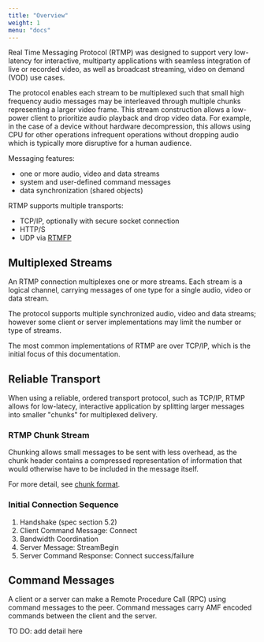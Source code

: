 ```yaml
---
title: "Overview"
weight: 1
menu: "docs"
---
```


Real Time Messaging Protocol (RTMP) was designed to support very low-latency for
interactive, multiparty applications with seamless integration of live or
recorded video, as well as broadcast streaming, video on demand (VOD) use cases.

The protocol enables each stream to be multiplexed such that small high
frequency audio messages may be interleaved through multiple chunks representing
a larger video frame. This stream construction allows a low-power client to
prioritize audio playback and drop video data. For example, in the case of a
device without hardware decompression, this allows using CPU for other
operations infrequent operations without dropping audio which is typically more
disruptive for a human audience.

Messaging features:
- one or more audio, video and data streams
- system and user-defined command messages
- data synchronization (shared objects)

RTMP supports multiple transports:
* TCP/IP, optionally with secure socket connection
* HTTP/S
* UDP via [RTMFP](https://tools.ietf.org/html/rfc7425)

## Multiplexed Streams

An RTMP connection multiplexes one or more streams. Each stream is a logical
channel, carrying messages of one type for a single audio, video or data stream.

The protocol supports multiple synchronized audio, video and data streams;
however some client or server implementations may limit the number or type of
streams.

The most common implementations of RTMP are over TCP/IP, which is the initial
focus of this documentation.

## Reliable Transport

When using a reliable, ordered transport protocol, such as TCP/IP, RTMP allows
for low-latecy, interactive application by splitting larger messages into
smaller "chunks" for multiplexed delivery.

### RTMP Chunk Stream

Chunking allows small messages to be sent with less overhead, as the chunk
header contains a compressed representation of information that would otherwise
have to be included in the message itself.

For more detail, see [chunk format](spec/chunk-format).

### Initial Connection Sequence

1. Handshake (spec section 5.2)
2. Client Command Message: Connect
3. Bandwidth Coordination
4. Server Message: StreamBegin
5. Server Command Response: Connect success/failure

## Command Messages
A client or a server can make a Remote Procedure Call (RPC) using command
messages to the peer. Command messages carry AMF encoded commands between the
client and the server.

TO DO: add detail here
